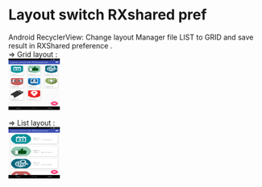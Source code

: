 # Layout switch RXshared pref

Android RecyclerView: Change layout Manager file LIST to GRID and save result in RXShared preference .</br>
=> Grid layout :</br>
<img src="grid_layout.png" height="102" width="102">

=> List layout :</br>
<img src="list_layout.png" height="102" width="102">
